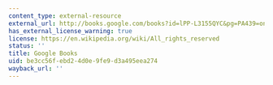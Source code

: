 ```yaml
---
content_type: external-resource
external_url: http://books.google.com/books?id=lPP-L3155QYC&pg=PA439=onepage
has_external_license_warning: true
license: https://en.wikipedia.org/wiki/All_rights_reserved
status: ''
title: Google Books
uid: be3cc56f-ebd2-4d0e-9fe9-d3a495eea274
wayback_url: ''
---
```

